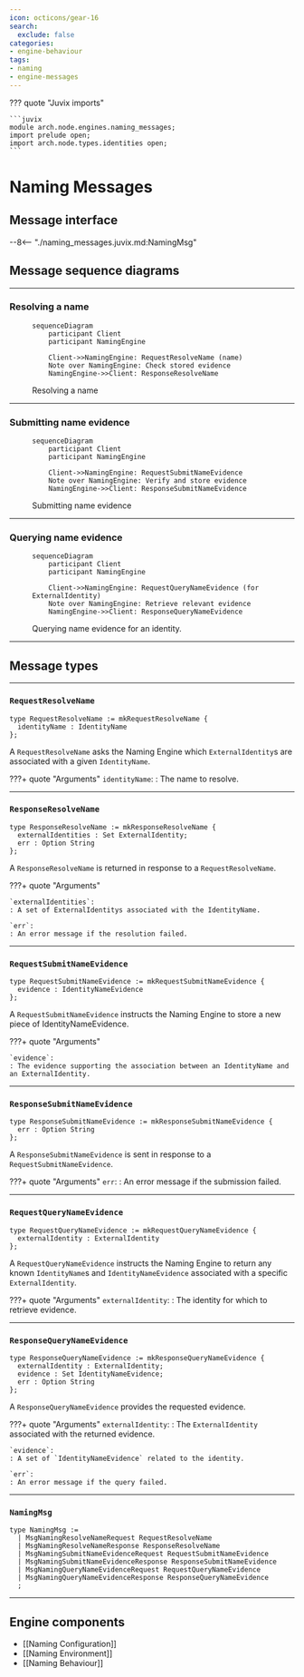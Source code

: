 ```yaml
---
icon: octicons/gear-16
search:
  exclude: false
categories:
- engine-behaviour
tags:
- naming
- engine-messages
---
```


??? quote "Juvix imports"

    ```juvix
    module arch.node.engines.naming_messages;
    import prelude open;
    import arch.node.types.identities open;
    ```

# Naming Messages

## Message interface

--8<-- "./naming_messages.juvix.md:NamingMsg"

## Message sequence diagrams

---

### Resolving a name

<!-- --8<-- [start:message-sequence-diagram-name-resolution] -->
<figure markdown="span">

```mermaid
sequenceDiagram
    participant Client
    participant NamingEngine

    Client->>NamingEngine: RequestResolveName (name)
    Note over NamingEngine: Check stored evidence
    NamingEngine->>Client: ResponseResolveName
```

<figcaption markdown="span">
Resolving a name
</figcaption>
</figure>
<!-- --8<-- [end:message-sequence-diagram-name-resolution] -->

---

### Submitting name evidence

<!-- --8<-- [start:message-sequence-diagram-submit] -->
<figure markdown="span">

```mermaid
sequenceDiagram
    participant Client
    participant NamingEngine

    Client->>NamingEngine: RequestSubmitNameEvidence
    Note over NamingEngine: Verify and store evidence
    NamingEngine->>Client: ResponseSubmitNameEvidence
```

<figcaption markdown="span">
Submitting name evidence
</figcaption>
</figure>
<!-- --8<-- [end:message-sequence-diagram-submit] -->

---

### Querying name evidence

<!-- --8<-- [start:message-sequence-diagram-query] -->
<figure markdown="span">

```mermaid
sequenceDiagram
    participant Client
    participant NamingEngine

    Client->>NamingEngine: RequestQueryNameEvidence (for ExternalIdentity)
    Note over NamingEngine: Retrieve relevant evidence
    NamingEngine->>Client: ResponseQueryNameEvidence
```

<figcaption markdown="span">
Querying name evidence for an identity.
</figcaption>
</figure>
<!-- --8<-- [end:message-sequence-diagram-query] -->

---

## Message types

---

### `RequestResolveName`

```juvix
type RequestResolveName := mkRequestResolveName {
  identityName : IdentityName
};
```

A `RequestResolveName` asks the Naming Engine which `ExternalIdentity`s are
associated with a given `IdentityName`.

???+ quote "Arguments"
    `identityName`:
    : The name to resolve.

---

### `ResponseResolveName`

```juvix
type ResponseResolveName := mkResponseResolveName {
  externalIdentities : Set ExternalIdentity;
  err : Option String
};
```

A `ResponseResolveName` is returned in response to a `RequestResolveName`.

???+ quote "Arguments"

    `externalIdentities`:
    : A set of ExternalIdentitys associated with the IdentityName.

    `err`:
    : An error message if the resolution failed.

---

### `RequestSubmitNameEvidence`

```juvix
type RequestSubmitNameEvidence := mkRequestSubmitNameEvidence {
  evidence : IdentityNameEvidence
};
```

A `RequestSubmitNameEvidence` instructs the Naming Engine to store a new piece
of IdentityNameEvidence.

???+ quote "Arguments"

    `evidence`:
    : The evidence supporting the association between an IdentityName and an ExternalIdentity.

---

### `ResponseSubmitNameEvidence`

```juvix
type ResponseSubmitNameEvidence := mkResponseSubmitNameEvidence {
  err : Option String
};
```

A `ResponseSubmitNameEvidence` is sent in response to a `RequestSubmitNameEvidence`.

???+ quote "Arguments"
    `err`:
    : An error message if the submission failed.

---

### `RequestQueryNameEvidence`

```juvix
type RequestQueryNameEvidence := mkRequestQueryNameEvidence {
  externalIdentity : ExternalIdentity
};
```

A `RequestQueryNameEvidence` instructs the Naming Engine to return any known
`IdentityName`s and `IdentityNameEvidence` associated with a specific
`ExternalIdentity`.

???+ quote "Arguments"
    `externalIdentity`:
    : The identity for which to retrieve evidence.

---

### `ResponseQueryNameEvidence`

```juvix
type ResponseQueryNameEvidence := mkResponseQueryNameEvidence {
  externalIdentity : ExternalIdentity;
  evidence : Set IdentityNameEvidence;
  err : Option String
};
```

A `ResponseQueryNameEvidence` provides the requested evidence.

???+ quote "Arguments"
    `externalIdentity`:
    : The `ExternalIdentity` associated with the returned evidence.

    `evidence`:
    : A set of `IdentityNameEvidence` related to the identity.

    `err`:
    : An error message if the query failed.

---

### `NamingMsg`

<!-- --8<-- [start:NamingMsg] -->
```juvix
type NamingMsg :=
  | MsgNamingResolveNameRequest RequestResolveName
  | MsgNamingResolveNameResponse ResponseResolveName
  | MsgNamingSubmitNameEvidenceRequest RequestSubmitNameEvidence
  | MsgNamingSubmitNameEvidenceResponse ResponseSubmitNameEvidence
  | MsgNamingQueryNameEvidenceRequest RequestQueryNameEvidence
  | MsgNamingQueryNameEvidenceResponse ResponseQueryNameEvidence
  ;
```
<!-- --8<-- [end:NamingMsg] -->

---

## Engine components

- [[Naming Configuration]]
- [[Naming Environment]]
- [[Naming Behaviour]]